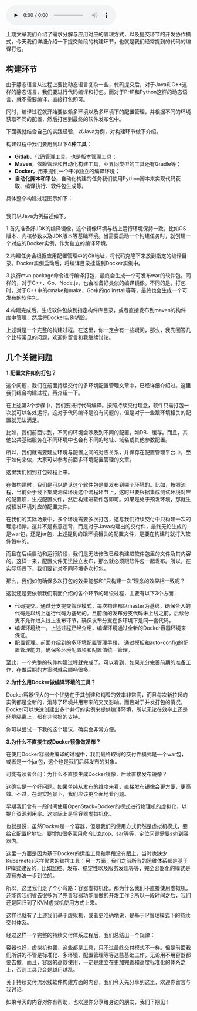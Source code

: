 <audio id="audio" title="18 | 持续交付流水线软件构建难吗？有哪些关键问题？" controls="" preload="none"><source id="mp3" src="https://static001.geekbang.org/resource/audio/a8/83/a8c746d51bb2ca8c954ccae145999983.mp3"></audio>

上期文章我们介绍了需求分解与应用对应的管理方式，以及提交环节的开发协作模式，今天我们详细介绍一下提交阶段的构建环节，也就是我们经常提到的代码的编译打包。

## 构建环节

由于静态语言从过程上要比动态语言复杂一些，代码提交后，对于Java和C++这样的静态语言，我们要进行代码编译和打包。而对于PHP和Python这样的动态语言，就不需要编译，直接打包即可。

同时，编译过程就开始要依赖多环境以及多环境下的配置管理，并根据不同的环境获取不同的配置，然后打包到最终的软件发布包中。

下面我就结合自己的实践经验，以Java为例，对构建环节做下介绍。

构建过程中我们要用到以下**4种工具**：

- **Gitlab**，代码管理工具，也是版本管理工具；
- **Maven**，依赖管理和自动化构建工具，业界同类型的工具还有Gradle等；
- **Docker**，用来提供一个干净独立的编译环境；
- **自动化脚本和平台**，自动化构建的任务我们使用Python脚本来实现代码获取、编译执行、软件包生成等。

具体整个构建过程图示如下：

<img src="https://static001.geekbang.org/resource/image/2e/87/2ecde6e88787e007f41fb01a85718687.png" alt="" />

我们以Java为例描述如下。

1.首先准备好JDK的编译镜像，这个镜像环境与线上运行环境保持一致，比如OS版本、内核参数以及JDK版本等基础环境。当需要启动一个构建任务时，就创建一个对应的Docker实例，作为独立的编译环境。

2.构建任务会根据应用配置管理中的Git地址，将代码克隆下来放到指定的编译目录。Docker实例启动后，将编译目录挂载到Docker实例中。

3.执行mvn package命令进行编译打包，最终会生成一个可发布war的软件包。同样的，对于C++、Go、Node.js，也会准备好类似的编译镜像。不同的是，打包时，对于C++中的cmake和make，Go中的go install等等，最终也会生成一个可发布的软件包。

4.构建完成后，生成软件包放到指定构件库目录，或者直接发布到maven的构件库中管理，然后将Docker实例销毁。

上述就是一个完整的构建过程。在这里，你一定会有一些疑问，那么，我先回答几个比较常见的问题，欢迎你留言和我继续讨论。

## 几个关键问题

**1.配置文件如何打包？**

这个问题，我们在前面持续交付的多环境配置管理文章中，已经详细介绍过。这里我们结合构建过程，再介绍一下。

在上述第3个步骤中，我们要进行代码编译。按照持续交付理念，软件只需打包一次就可以各处运行，这对于代码编译是没有问题的，但是对于一些跟环境相关的配置就无法满足。

比如，我们前面讲到，不同的环境会涉及到不同的配置，如DB、缓存。而且，其他公共基础服务在不同环境中也会有不同的地址、域名或其他参数配置。

所以，我们就需要建立环境与配置之间的对应关系，并保存在配置管理平台中，至于如何来做，大家可以参考前面多环境配置管理的文章。

这里我们回到打包过程上来。

在做构建时，我们是可以确认这个软件包是要发布到哪个环境的。比如，按照流程，当前处于线下集成测试环境这个流程环节上，这时只要根据集成测试环境对应的配置项，生成配置文件，然后构建进软件包即可。如果是处于预发环境，那就生成预发环境对应的配置文件。

在我们的实际场景中，多个环境需要多次打包，这与我们持续交付中只构建一次的理念相悖。这并不是有意违背，而是对于Java构建出的交付件，最终无论生成的是war包，还是jar包，上述提到的跟环境相关的配置文件，是要在构建时就打入软件包中的。

而且在后续启动和运行阶段，我们是无法修改已经构建进软件包里的文件及其内容的。这样一来，配置文件无法独立发布，那么就必须跟软件包一起发布。所以，在实际场景下，我们要针对不同环境多次打包。

那么，我们如何确保多次打包的效果能够和“只构建一次”理念的效果相一致呢？

这就还是要依赖我们前面介绍的各个环节的建设过程，主要有以下3个方面：

- 代码提交。通过分支提交管理模式，每次构建都以master为基线，确保合入的代码是以线上运行代码为基础的。且前面的发布分支代码未上线之前，后续分支不允许进入线上发布环节，确保发布分支在多环境下是同一套代码。
- 编译环境统一。上述过程已经介绍，编译环境通过全新的Docker容器环境来保证。
- 配置管理。前面介绍到的多环境配置管理手段， 通过模板和auto-config的配置管理能力，确保多环境配置项和配置值统一管理。

至此，一个完整的软件构建过程就完成了。可以看到，如果充分完善前期的准备工作，在做后期的方案时就会顺畅很多。

**2.为什么用Docker做编译环境的工具？**

Docker容器很大的一个优势在于其创建和销毁的效率非常高，而且每次新拉起的实例都是全新的，消除了环境共用带来的交叉影响。而且对于并发打包的情况，Docker可以快速创建出多个并行的实例来提供编译环境，所以无论在效率上还是环境隔离上，都有非常好的支持。

你可以尝试一下我的这个建议，确实会非常方便。

**3.为什么不直接生成Docker镜像做发布？**

在使用Docker容器做编译的过程中，我们最终取得的交付件模式是一个war包，或者是一个jar包，这个也是我们后续发布的对象。

可能有读者会问：为什么不直接生成Docker镜像，后续直接发布镜像？

这确实是一个好问题。如果单纯从发布的维度来看，直接发布镜像会更方便，更高效。不过，在现实场景下，我们应该更全面地看问题。

早期我们曾有一段时间使用OpenStack+Docker的模式进行物理机的虚拟化，以提升资源利用率。这实际上是将容器虚拟机化。

也就是说，虽然Docker是一个容器，但是我们的使用方式仍然是虚拟机模式，要给它配置IP地址，要增加很多常用命令比如top、sar等等，定位问题需要ssh到容器内。

这里一方面是因为基于Docker的运维工具和手段没有跟上，当时也缺少Kubernetes这样优秀的编排工具；另一方面，我们之前所有的运维体系都是基于IP模式建设的，比如监控、发布、稳定性以及服务发现等等，完全容器化的模式是没有办法一步到位的。

所以，这里我们走了个小弯路：容器虚拟机化。那为什么我们不直接使用虚拟机，还能帮我们省去很多为了完善容器功能而做的开发工作？所以一段时间之后，我们还是回归到了KVM虚拟机使用方式上来。

这样也就有了上述我们基于虚拟机，或者更准确地说，是基于IP管理模式下的持续交付体系。

经过这样一个完整的持续交付体系过程后，我们总结出一个规律：

容器也好，虚拟机也罢，这些都是工具，只不过最终交付模式不一样。但是前面我们所讲的不管是标准化、多环境、配置管理等等这些基础工作，无论用不用容器都要去做。而且，容器的高效使用，一定是建立在更加完善和高度标准化的体系之上，否则工具只会是越用越乱。

关于持续交付流水线软件构建方面的内容，我们今天先分享到这里，欢迎你留言与我讨论。

如果今天的内容对你有帮助，也欢迎你分享给身边的朋友，我们下期见！



